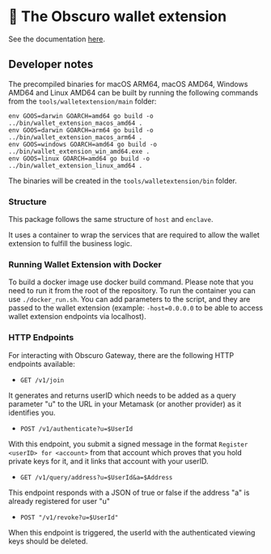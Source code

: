 # 👛 The Obscuro wallet extension

See the documentation [here](https://docs.obscu.ro/wallet-extension/wallet-extension/).

## Developer notes

The precompiled binaries for macOS ARM64, macOS AMD64, Windows AMD64 and Linux AMD64 can be built by running the 
following commands from the `tools/walletextension/main` folder:

```
env GOOS=darwin GOARCH=amd64 go build -o ../bin/wallet_extension_macos_amd64 .
env GOOS=darwin GOARCH=arm64 go build -o ../bin/wallet_extension_macos_arm64 .
env GOOS=windows GOARCH=amd64 go build -o ../bin/wallet_extension_win_amd64.exe .
env GOOS=linux GOARCH=amd64 go build -o ../bin/wallet_extension_linux_amd64 .
```

The binaries will be created in the `tools/walletextension/bin` folder.

### Structure

This package follows the same structure of `host` and `enclave`.

It uses a container to wrap the services that are required to allow the wallet extension to fulfill the business logic.

### Running Wallet Extension with Docker

To build a docker image use docker build command. Please note that you need to run it from the root of the repository.
To run the container you can use `./docker_run.sh`. You can add parameters to the script, and they are passed to the wallet extension 
(example: `-host=0.0.0.0` to be able to access wallet extension endpoints via localhost).


### HTTP Endpoints

For interacting with Obscuro Gateway, there are the following HTTP endpoints available:

- `GET /v1/join`

It generates and returns userID which needs to be added as a query parameter "u" to the URL in your Metamask
(or another provider) as it identifies you.

- `POST /v1/authenticate?u=$UserId`

With this endpoint, you submit a signed message in the format `Register <userID> for <account>`
from that account which proves that you hold private keys for it, and it links that account with your userID.

- `GET /v1/query/address?u=$UserId&a=$Address`

This endpoint responds with a JSON of true or false if the address "a" is already registered for user "u"


- `POST "/v1/revoke?u=$UserId"`

When this endpoint is triggered, the userId with the authenticated viewing keys should be deleted.

